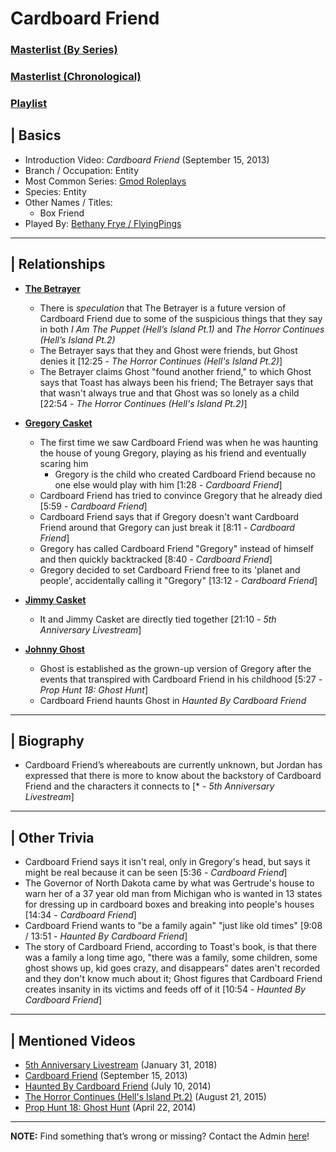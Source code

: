 # Cardboard Friend
### [Masterlist \(By Series)](https://docs.google.com/document/d/1P4ZRD6jhglXKt3SsYtIAv_rMaoukohVZo7UtJlB7gJU/edit)
### [Masterlist \(Chronological)](https://docs.google.com/document/d/13oE9ME_8PNXHDKpw5HVfEFSxjqhHP0kOD7ag5coS6h0/edit)
### [Playlist](https://www.youtube.com/playlist?list=PLwljWXtmIKiSkO2q1RuWqUV2TtePZlG0P)

## | Basics
- Introduction Video: *Cardboard Friend* \(September 15, 2013)
- Branch / Occupation: Entity
- Most Common Series: [Gmod Roleplays](6.Series/Gmod/Roleplays.md)
- Species: Entity
- Other Names / Titles:
  - Box Friend
- Played By: [Bethany Frye / FlyingPings](3.Siblings/3.3.Bethany-Frye-FlyingPings.md)

----

## | Relationships
- [**The Betrayer**](5.Characters/One-Use_Uncommon.md)
  - There is *speculation* that The Betrayer is a future version of Cardboard Friend due to some of the suspicious things that they say in both *I Am The Puppet (Hell’s Island Pt.1)* and *The Horror Continues (Hell’s Island Pt.2)*
   - The Betrayer says that they and Ghost were friends, but Ghost denies it \[12:25 - *The Horror Continues (Hell's Island Pt.2)*]
   - The Betrayer claims Ghost "found another friend," to which Ghost says that Toast has always been his friend; The Betrayer says that that wasn't always true and that Ghost was so lonely as a child \[22:54 - *The Horror Continues (Hell's Island Pt.2)*]

- [**Gregory Casket**](5.Characters/Gregory_Casket.md)
  - The first time we saw Cardboard Friend was when he was haunting the house of young Gregory, playing as his friend and eventually scaring him
    - Gregory is the child who created Cardboard Friend because no one else would play with him \[1:28 - *Cardboard Friend*]
  - Cardboard Friend has tried to convince Gregory that he already died \[5:59 - *Cardboard Friend*]
  - Cardboard Friend says that if Gregory doesn't want Cardboard Friend around that Gregory can just break it \[8:11 - *Cardboard Friend*]
  - Gregory has called Cardboard Friend "Gregory" instead of himself and then quickly backtracked \[8:40 - *Cardboard Friend*]
  - Gregory decided to set Cardboard Friend free to its 'planet and people', accidentally calling it "Gregory" \[13:12 - *Cardboard Friend*]

- [**Jimmy Casket**](5.Characters/Jimmy_Casket.md)
  - It and Jimmy Casket are directly tied together \[21:10 - *5th Anniversary Livestream*]

- [**Johnny Ghost**](5.Characters/Johnny_Ghost.md)
  - Ghost is established as the grown-up version of Gregory after the events that transpired with Cardboard Friend in his childhood \[5:27 - *Prop Hunt 18: Ghost Hunt*]
  - Cardboard Friend haunts Ghost in *Haunted By Cardboard Friend*

----

## | Biography
- Cardboard Friend’s whereabouts are currently unknown, but Jordan has expressed that there is more to know about the backstory of Cardboard Friend and the characters it connects to \[* - *5th Anniversary Livestream*]

----

## | Other Trivia
- Cardboard Friend says it isn't real, only in Gregory's head, but says it might be real because it can be seen [5:36 - *Cardboard Friend*]
- The Governor of North Dakota came by what was Gertrude's house to warn her of a 37 year old man from Michigan who is wanted in 13 states for dressing up in cardboard boxes and breaking into people's houses \[14:34 - *Cardboard Friend*]  
- Cardboard Friend wants to "be a family again" "just like old times" \[9:08 / 13:51 - *Haunted By Cardboard Friend*]   
- The story of Cardboard Friend, according to Toast's book, is that there was a family a long time ago, "there was a family, some children, some ghost shows up, kid goes crazy, and disappears" dates aren't recorded and they don't know much about it; Ghost figures that Cardboard Friend creates insanity in its victims and feeds off of it \[10:54 - *Haunted By Cardboard Friend*]

----

## | Mentioned Videos
- [5th Anniversary Livestream](https://youtu.be/6AHnicY1Iq4) \(January 31, 2018)
- [Cardboard Friend](https://youtu.be/gHrJoNfyna4) \(September 15, 2013)
- [Haunted By Cardboard Friend](https://youtu.be/jG3Iarj08BQ) \(July 10, 2014)
- [The Horror Continues (Hell's Island Pt.2)](https://youtu.be/YSmqZ0T6Enk) \(August 21, 2015)
- [Prop Hunt 18: Ghost Hunt](https://youtu.be/2yVe4fe8lRw) \(April 22, 2014)

----

**NOTE:** Find something that’s wrong or missing? Contact the Admin [here](../chapter_2.md)!